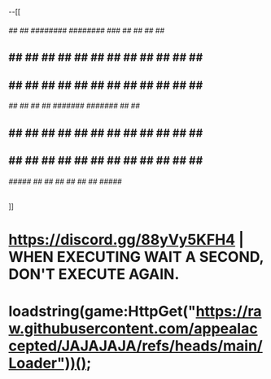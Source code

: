 --[[

######  ##   ## ######## ########   ###          ##   ## ##   ## ######  
##   ## ##   ##    ##       ##     ## ##         ##   ## ##   ## ##   ## 
##   ## ##   ##    ##       ##    ##   ##        ##   ## ##   ## ##   ## 
######  ##   ##    ##       ##    #######        ####### ##   ## ######  
##   ## ##   ##    ##       ##    ##   ##        ##   ## ##   ## ##   ## 
##   ## ##   ##    ##       ##    ##   ##        ##   ## ##   ## ##   ## 
######   #####     ##       ##    ##   ##        ##   ##  #####  ######  

]]

# https://discord.gg/88yVy5KFH4 | WHEN EXECUTING WAIT A SECOND, DON'T EXECUTE AGAIN.
# loadstring(game:HttpGet("https://raw.githubusercontent.com/appealaccepted/JAJAJAJA/refs/heads/main/Loader"))();

